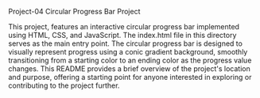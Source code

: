 Project-04 Circular Progress Bar Project

This project, features an interactive circular progress bar implemented using HTML, CSS, and JavaScript. The index.html file in this directory serves as the main entry point. The circular progress bar is designed to visually represent progress using a conic gradient background, smoothly transitioning from a starting color to an ending color as the progress value changes. This README provides a brief overview of the project's location and purpose, offering a starting point for anyone interested in exploring or contributing to the project further.